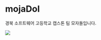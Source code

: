 # mojaDol
<p>경북 소프트웨어 고등학교 캡스톤 팀 모자돌입니다.</p>
<img src="https://img.shields.io/badge/Laravel-#FF2D20?style=flat-square&logo=laravel&logoColor=white"/>
